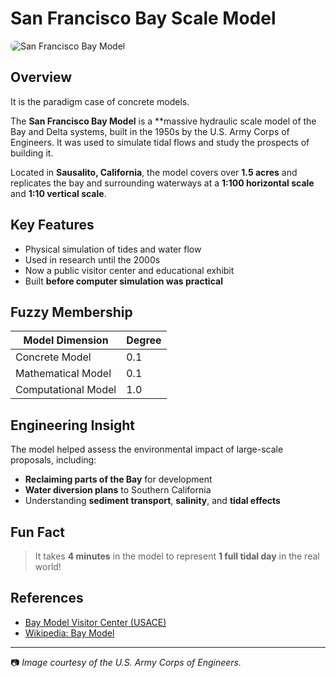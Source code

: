 # San Francisco Bay Scale Model

<img src="https://upload.wikimedia.org/wikipedia/commons/thumb/8/87/USCAE_Bay_Model_-_San_Francisco_Bay_Detail.jpg/960px-USCAE_Bay_Model_-_San_Francisco_Bay_Detail.jpg" alt="San Francisco Bay Model" style="max-width: 100%; height: auto; border-radius: 8px;" />


## Overview

It is the paradigm case of concrete models.

The **San Francisco Bay Model** is a **massive hydraulic scale model of the Bay and Delta systems, built in the 1950s by the U.S. Army Corps of Engineers. It was used to simulate tidal flows and study the prospects of building it.

Located in **Sausalito, California**, the model covers over **1.5 acres** and replicates the bay and surrounding waterways at a **1:100 horizontal scale** and **1:10 vertical scale**.

## Key Features

- Physical simulation of tides and water flow
- Used in research until the 2000s
- Now a public visitor center and educational exhibit
- Built **before computer simulation was practical**

## Fuzzy  Membership

| Model Dimension          | Degree |
|--------------------------|--------|
| Concrete Model           | 0.1    |
| Mathematical Model       | 0.1    |
| Computational Model      | 1.0    |

## Engineering Insight

The model helped assess the environmental impact of large-scale proposals, including:

- **Reclaiming parts of the Bay** for development
- **Water diversion plans** to Southern California
- Understanding **sediment transport**, **salinity**, and **tidal effects**

## Fun Fact

> It takes **4 minutes** in the model to represent **1 full tidal day** in the real world!

## References

- [Bay Model Visitor Center (USACE)](https://www.spn.usace.army.mil/Missions/Recreation/Bay-Model-Visitor-Center/)
- [Wikipedia: Bay Model](https://en.wikipedia.org/wiki/Bay_Model)

---

📷 _Image courtesy of the U.S. Army Corps of Engineers._
